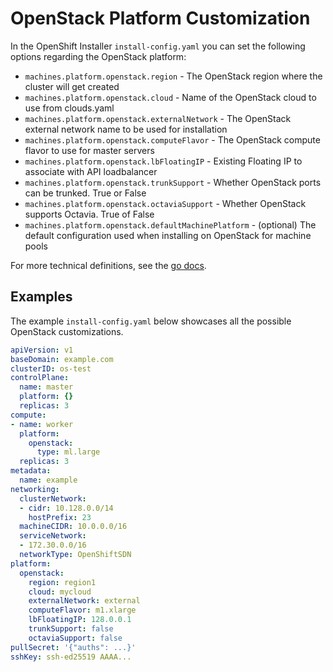 # OpenStack Platform Customization

In the OpenShift Installer `install-config.yaml` you can set the following options regarding the OpenStack platform:

- `machines.platform.openstack.region` - The OpenStack region where the cluster will get created
- `machines.platform.openstack.cloud` - Name of the OpenStack cloud to use from clouds.yaml
- `machines.platform.openstack.externalNetwork` - The OpenStack external network name to be used for installation
- `machines.platform.openstack.computeFlavor` - The OpenStack compute flavor to use for master servers
- `machines.platform.openstack.lbFloatingIP` - Existing Floating IP to associate with API loadbalancer
- `machines.platform.openstack.trunkSupport` - Whether OpenStack ports can be trunked. True or False
- `machines.platform.openstack.octaviaSupport` - Whether OpenStack supports Octavia. True of False
- `machines.platform.openstack.defaultMachinePlatform` - (optional) The default configuration used when installing on OpenStack for machine pools

For more technical definitions, see the [go docs](https://godoc.org/github.com/openshift/installer/pkg/types/openstack#Platform).

## Examples

The example `install-config.yaml` below showcases all the possible OpenStack customizations.

```yaml
apiVersion: v1
baseDomain: example.com
clusterID: os-test
controlPlane:
  name: master
  platform: {}
  replicas: 3
compute:
- name: worker
  platform:
    openstack:
      type: ml.large
  replicas: 3
metadata:
  name: example
networking:
  clusterNetwork:
  - cidr: 10.128.0.0/14
    hostPrefix: 23
  machineCIDR: 10.0.0.0/16
  serviceNetwork:
  - 172.30.0.0/16
  networkType: OpenShiftSDN
platform:
  openstack:
    region: region1
    cloud: mycloud
    externalNetwork: external
    computeFlavor: m1.xlarge
    lbFloatingIP: 128.0.0.1
    trunkSupport: false
    octaviaSupport: false
pullSecret: '{"auths": ...}'
sshKey: ssh-ed25519 AAAA...
```
